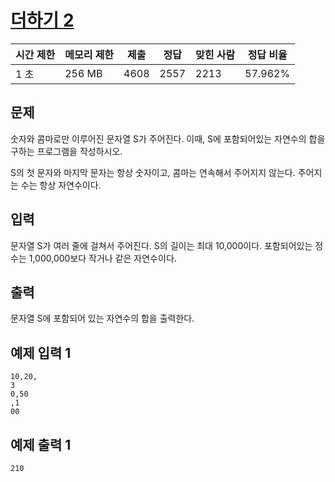 # [더하기 2](https://www.acmicpc.net/problem/10823)

| 시간 제한 | 메모리 제한 | 제출 | 정답 | 맞힌 사람 | 정답 비율 |
| --- | --- | --- | --- | --- | --- |
| 1 초 | 256 MB | 4608 | 2557 | 2213 | 57.962% |

## 문제

숫자와 콤마로만 이루어진 문자열 S가 주어진다. 이때, S에 포함되어있는 자연수의 합을 구하는 프로그램을 작성하시오.

S의 첫 문자와 마지막 문자는 항상 숫자이고, 콤마는 연속해서 주어지지 않는다. 주어지는 수는 항상 자연수이다.

## 입력

문자열 S가 여러 줄에 걸쳐서 주어진다. S의 길이는 최대 10,000이다. 포함되어있는 정수는 1,000,000보다 작거나 같은 자연수이다.

## 출력

문자열 S에 포함되어 있는 자연수의 합을 출력한다.

## 예제 입력 1

```
10,20,
3
0,50
,1
00

```

## 예제 출력 1

```
210
```
